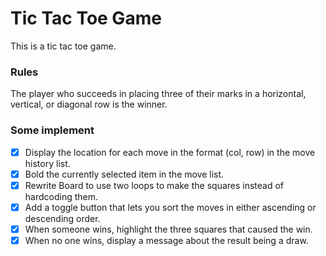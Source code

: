 # Tic Tac Toe Game

This is a tic tac toe game.

### Rules

The player who succeeds in placing three of their marks in a horizontal, vertical, or diagonal row is the winner.

### Some implement
*[X] Display the location for each move in the format (col, row) in the move history list.
*[X] Bold the currently selected item in the move list.
*[X] Rewrite Board to use two loops to make the squares instead of hardcoding them.
*[X] Add a toggle button that lets you sort the moves in either ascending or descending order.
*[X] When someone wins, highlight the three squares that caused the win.
*[X] When no one wins, display a message about the result being a draw.
